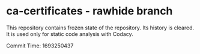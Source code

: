 # ca-certificates - rawhide branch

This repository contains frozen state of the repository.
Its history is cleared. It is used only for static code
analysis with Codacy.

Commit Time: 1693250437